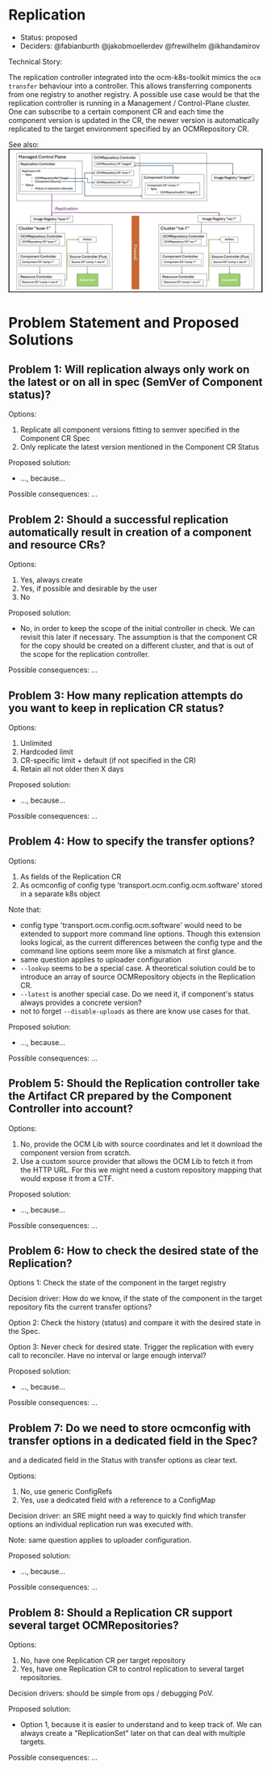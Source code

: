 # Replication

* Status: proposed
* Deciders: @fabianburth @jakobmoellerdev @frewilhelm @ikhandamirov 

Technical Story: 

The replication controller integrated into the ocm-k8s-toolkit mimics the `ocm transfer` behaviour into a controller. This allows transferring components from one registry to another  registry. A possible use case would be that the replication controller is running in a Management / Control-Plane cluster. One can subscribe to a certain component CR and each time the component version is updated in the CR, the newer version is automatically replicated to the target environment specified by an OCMRepository CR.

See also: ![use case](replication.png)

# Problem Statement and Proposed Solutions

## Problem 1: Will replication always only work on the latest or on all in spec (SemVer of Component status)?

Options:
1. Replicate all component versions fitting to semver specified in the Component CR Spec
2. Only replicate the latest version mentioned in the Component CR Status

Proposed solution:
* ..., because... 

Possible consequences: ...

## Problem 2: Should a successful replication automatically result in creation of a component and resource CRs?

Options:
1. Yes, always create
2. Yes, if possible and desirable by the user
3. No

Proposed solution:
* No, in order to keep the scope of the initial controller in check. We can revisit this later if necessary. The assumption is that the component CR for the copy should be created on a different cluster, and that is out of the scope for the replication controller.

Possible consequences: ...

## Problem 3: How many replication attempts do you want to keep in replication CR status?

Options:
1. Unlimited
2. Hardcoded limit
3. CR-specific limit + default (if not specified in the CR)
4. Retain all not older then X days

Proposed solution:
* ..., because... 

Possible consequences: ...

## Problem 4: How to specify the transfer options?

Options:
1. As fields of the Replication CR
2. As ocmconfig of config type 'transport.ocm.config.ocm.software' stored in a separate k8s object

Note that:
* config type 'transport.ocm.config.ocm.software' would need to be extended to support more command line options. Though this extension looks logical, as the current differences between the config type and the command line options seem more like a mismatch at first glance.
* same question applies to uploader configuration
* `--lookup` seems to be a special case. A theoretical solution could be to introduce an array of source OCMRepository objects in the Replication CR.
* `--latest` is another special case. Do we need it, if component's status always provides a concrete version?
* not to forget `--disable-uploads` as there are know use cases for that.

Proposed solution:
* ..., because... 

Possible consequences: ...

## Problem 5: Should the Replication controller take the Artifact CR prepared by the Component Controller into account?

Options:
1. No, provide the OCM Lib with source coordinates and let it download the component version from scratch.
2. Use a custom source provider that allows the OCM Lib to fetch it from the HTTP URL. For this we might need a custom repository mapping that would expose it from a CTF.

Proposed solution:
* ..., because... 

Possible consequences: ...

## Problem 6: How to check the desired state of the Replication?

Options 1: Check the state of the component in the target registry

Decision driver: How do we know, if the state of the component in the target repository fits the current transfer options?

Option 2: Check the history (status) and compare it with the desired state in the Spec.

Option 3: Never check for desired state. Trigger the replication with every call to reconciler. Have no interval or large enough interval?

Proposed solution:
* ..., because... 

Possible consequences: ...

## Problem 7: Do we need to store ocmconfig with transfer options in a dedicated field in the Spec?

and a dedicated field in the Status with transfer options as clear text.

Options:
1. No, use generic ConfigRefs
2. Yes, use a dedicated field with a reference to a ConfigMap

Decision driver: an SRE might need a way to quickly find which transfer options an individual replication run was executed with.

Note: same question applies to uploader configuration.

Proposed solution:
* ..., because... 

Possible consequences: ...

## Problem 8: Should a Replication CR support several target OCMRepositories?

Options:
1. No, have one Replication CR per target repository
2. Yes, have one Replication CR to control replication to several target repositories.

Decision drivers: should be simple from ops / debugging PoV.

Proposed solution:
* Option 1, because it is easier to understand and to keep track of. We can always create a "ReplicationSet" later on that can deal with multiple targets. 

Possible consequences: ...
